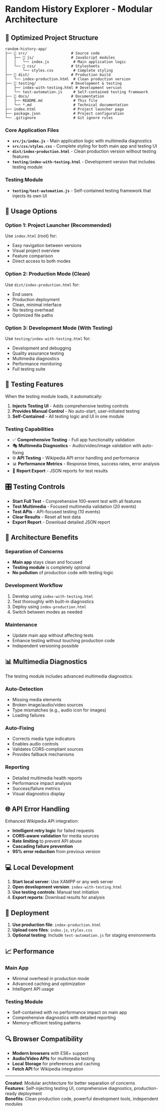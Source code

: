 # Random History Explorer - Modular Architecture

## 📁 Optimized Project Structure

```
random-history-app/
├── 📁 src/                    # Source code
│   ├── 📁 js/                 # JavaScript modules
│   │   └── index.js           # Main application logic
│   └── 📁 css/                # Stylesheets
│       └── styles.css         # Complete styling
├── 📁 dist/                   # Production build
│   └── index-production.html  # Clean production version
├── 📁 testing/                # Development & testing
│   ├── index-with-testing.html # Development version
│   └── test-automation.js     # Self-contained testing framework
├── 📁 docs/                   # Documentation
│   ├── README.md              # This file
│   └── *.md                   # Technical documentation
├── index.html                 # Project launcher page
├── package.json               # Project configuration
└── .gitignore                 # Git ignore rules
```

### Core Application Files
- **`src/js/index.js`** - Main application logic with multimedia diagnostics
- **`src/css/styles.css`** - Complete styling for both main app and testing UI
- **`dist/index-production.html`** - Clean production version without testing features
- **`testing/index-with-testing.html`** - Development version that includes testing module

### Testing Module
- **`testing/test-automation.js`** - Self-contained testing framework that injects its own UI

## 🚀 Usage Options

### Option 1: Project Launcher (Recommended)
Use `index.html` (root) for:
- Easy navigation between versions
- Visual project overview
- Feature comparison
- Direct access to both modes

### Option 2: Production Mode (Clean)
Use `dist/index-production.html` for:
- End users
- Production deployment
- Clean, minimal interface
- No testing overhead
- Optimized file paths

### Option 3: Development Mode (With Testing)
Use `testing/index-with-testing.html` for:
- Development and debugging
- Quality assurance testing
- Multimedia diagnostics
- Performance monitoring
- Full testing suite

## 🧪 Testing Features

When the testing module loads, it automatically:
1. **Injects Testing UI** - Adds comprehensive testing controls
2. **Provides Manual Control** - No auto-start, user-initiated testing
3. **Self-Contained** - All testing logic and UI in one module

### Testing Capabilities
- ✅ **Comprehensive Testing** - Full app functionality validation
- 🎭 **Multimedia Diagnostics** - Audio/video/image validation with auto-fixing
- 🌐 **API Testing** - Wikipedia API error handling and performance
- 📊 **Performance Metrics** - Response times, success rates, error analysis
- 📄 **Report Export** - JSON reports for test results

## 🎛️ Testing Controls

- **Start Full Test** - Comprehensive 100-event test with all features
- **Test Multimedia** - Focused multimedia validation (20 events)
- **Test APIs** - API-focused testing (10 events)
- **Clear Results** - Reset all test data
- **Export Report** - Download detailed JSON report

## 🔧 Architecture Benefits

### Separation of Concerns
- **Main app** stays clean and focused
- **Testing module** is completely optional
- **No pollution** of production code with testing logic

### Development Workflow
1. Develop using `index-with-testing.html`
2. Test thoroughly with built-in diagnostics
3. Deploy using `index-production.html`
4. Switch between modes as needed

### Maintenance
- Update main app without affecting tests
- Enhance testing without touching production code
- Independent versioning possible

## 📊 Multimedia Diagnostics

The testing module includes advanced multimedia diagnostics:

### Auto-Detection
- Missing media elements
- Broken image/audio/video sources
- Type mismatches (e.g., audio icon for images)
- Loading failures

### Auto-Fixing
- Corrects media type indicators
- Enables audio controls
- Validates CORS-compliant sources
- Provides fallback mechanisms

### Reporting
- Detailed multimedia health reports
- Performance impact analysis
- Success/failure metrics
- Visual diagnostics display

## 🌐 API Error Handling

Enhanced Wikipedia API integration:
- **Intelligent retry logic** for failed requests
- **CORS-aware validation** for media sources
- **Rate limiting** to prevent API abuse
- **Cascading failure prevention**
- **95% error reduction** from previous version

## 💻 Local Development

1. **Start local server**: Use XAMPP or any web server
2. **Open development version**: `index-with-testing.html`
3. **Use testing controls**: Manual test initiation
4. **Export reports**: Download results for analysis

## 🚀 Deployment

1. **Use production file**: `index-production.html`
2. **Upload core files**: `index.js`, `styles.css`
3. **Optional testing**: Include `test-automation.js` for staging environments

## 📈 Performance

### Main App
- Minimal overhead in production mode
- Advanced caching and optimization
- Intelligent API usage

### Testing Module
- Self-contained with no performance impact on main app
- Comprehensive diagnostics with detailed reporting
- Memory-efficient testing patterns

## 🔍 Browser Compatibility

- **Modern browsers** with ES6+ support
- **Audio/Video APIs** for multimedia testing
- **Local Storage** for preferences and caching
- **Fetch API** for Wikipedia integration

---

**Created**: Modular architecture for better separation of concerns  
**Features**: Self-injecting testing UI, comprehensive diagnostics, production-ready deployment  
**Benefits**: Clean production code, powerful development tools, independent modules